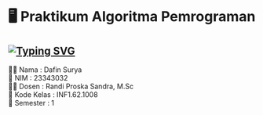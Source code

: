 # 🖥️ Praktikum Algoritma Pemrograman
<a href="https://git.io/typing-svg"><img src="https://readme-typing-svg.demolab.com?font=Century&weight=100&size=50&duration=2000&pause=1000&color=00FFFF&vCenter=true&random=false&width=1000&height=100&lines=Hi+There!;Welcome+to+My+Repository" alt="Typing SVG" /></a>
---
👨‍🎓 Nama : Dafin Surya<br>
📑 NIM : 23343032<br>
🧑‍🏫️ Dosen : Randi Proska Sandra, M.Sc<br>
🏫 Kode Kelas : INF1.62.1008<br>
📒️ Semester : 1<br>
